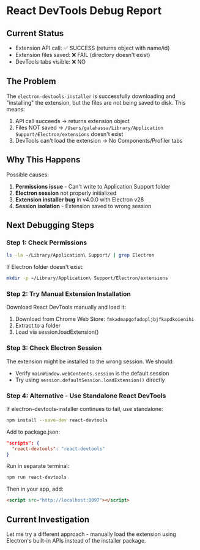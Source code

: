 # React DevTools Debug Report

## Current Status
- Extension API call: ✅ SUCCESS (returns object with name/id)
- Extension files saved: ❌ FAIL (directory doesn't exist)
- DevTools tabs visible: ❌ NO

## The Problem
The `electron-devtools-installer` is successfully downloading and "installing" the extension, but the files are not being saved to disk. This means:

1. API call succeeds → returns extension object
2. Files NOT saved → `/Users/galahassa/Library/Application Support/Electron/extensions` doesn't exist
3. DevTools can't load the extension → No Components/Profiler tabs

## Why This Happens
Possible causes:
1. **Permissions issue** - Can't write to Application Support folder
2. **Electron session** not properly initialized
3. **Extension installer bug** in v4.0.0 with Electron v28
4. **Session isolation** - Extension saved to wrong session

## Next Debugging Steps

### Step 1: Check Permissions
```bash
ls -la ~/Library/Application\ Support/ | grep Electron
```

If Electron folder doesn't exist:
```bash
mkdir -p ~/Library/Application\ Support/Electron/extensions
```

### Step 2: Try Manual Extension Installation
Download React DevTools manually and load it:
1. Download from Chrome Web Store: `fmkadmapgofadopljbjfkapdkoienihi`
2. Extract to a folder
3. Load via session.loadExtension()

### Step 3: Check Electron Session
The extension might be installed to the wrong session. We should:
- Verify `mainWindow.webContents.session` is the default session
- Try using `session.defaultSession.loadExtension()` directly

### Step 4: Alternative - Use Standalone React DevTools
If electron-devtools-installer continues to fail, use standalone:
```bash
npm install --save-dev react-devtools
```

Add to package.json:
```json
"scripts": {
  "react-devtools": "react-devtools"
}
```

Run in separate terminal:
```bash
npm run react-devtools
```

Then in your app, add:
```html
<script src="http://localhost:8097"></script>
```

## Current Investigation
Let me try a different approach - manually load the extension using Electron's built-in APIs instead of the installer package.
